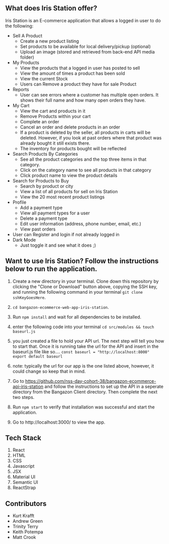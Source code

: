 ## What does Iris Station offer?
Iris Station is an E-commerce application that allows a logged in user to do the following:

- Sell A Product
    - Create a new product listing
    - Set products to be available for local delivery/pickup (optional)
    - Upload an image (stored and retrieved from back-end API media folder)
- My Products
    - View the products that a logged in user has posted to sell
    - View the amount of times a product has been sold
    - View the current Stock
    - Users can Remove a product they have for sale Product
- Reports
    - User can see errors where a customer has multiple open orders. It shows their full name and how many open orders they have.
- My Cart
    - View the cart and products in it
    - Remove Products within your cart
    - Complete an order
    - Cancel an order and delete products in an order
    - If a product is deleted by the seller, all products in carts will be deleted. However, if you look at past orders where that product was already bought it still exists there. 
    - The inventory for products bought will be reflected
- Search Products By Categories
    - See all the product categories and the top three items in that category. 
    - Click on the category name to see all products in that category
    - Click product name to view the product details
- Search for Products to Buy
    - Search by product or city
    - View a list of all products for sell on Iris Station
    - View the 20 most recent product listings
- Profile
    - Add a payment type
    - View all payment types for a user
    - Delete a payment type
    - Edit user information (address, phone number, email, etc.)
    - View past orders
- User can Register and login if not already logged in
- Dark Mode
    - Just toggle it and see what it does ;)

## Want to use Iris Station? Follow the instructions below to run the application.

1. Create a new directory in your terminal. Clone down this repository by clicking the "Clone or Download" button above, copying the SSH key, and running the following command in your terminal `git clone sshKeyGoesHere`.

1. `cd bangazon-ecommerce-web-app-iris-station`.

1. Run `npm install` and wait for all dependencies to be installed.

1. enter the following code into your terminal 
    `cd src/modules && touch baseurl.js`

1. you just created a file to hold your API url. The next step will tell you how to start that. Once it is running take the url for the API and insert in the baseurl.js file like so....
`const baseurl = "http://localhost:8000"`
`export default baseurl`

1. note: typically the url for our app is the one listed above, however, it could change so keep that in mind.

1. Go to https://github.com/nss-day-cohort-38/bangazon-ecommerce-api-iris-station and follow the instructions to set up the API in a seperate directory from the Bangazon Client directory. Then complete the next two steps.


1. Run `npm start` to verify that installation was successful and start the application.


1. Go to http://localhost:3000/ to view the app. 

## Tech Stack
1. React
1. HTML
1. CSS 
1. Javascript
1. JSX
1. Material UI 
1. Semantic UI
1. ReactStrap



## Contributors
- Kurt Krafft
- Andrew Green
- Trinity Terry
- Keith Potempa
- Matt Crook
